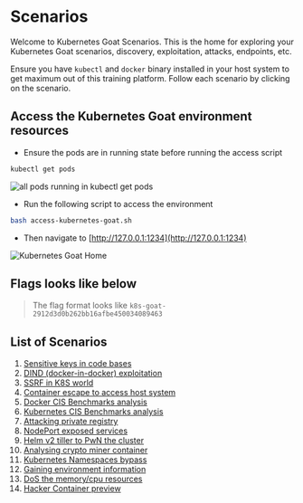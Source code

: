 # Scenarios

Welcome to Kubernetes Goat Scenarios. This is the home for exploring your Kubernetes Goat scenarios, discovery, exploitation, attacks, endpoints, etc.

Ensure you have `kubectl` and `docker` binary installed in your host system to get maximum out of this training platform. Follow each scenario by clicking on the scenario.

## Access the Kubernetes Goat environment resources

* Ensure the pods are in running state before running the access script

```bash
kubectl get pods
```

![all pods running in kubectl get pods](images/all-pods-running.png)

* Run the following script to access the environment

```bash
bash access-kubernetes-goat.sh
```

* Then navigate to [http://127.0.0.1:1234](http://127.0.0.1:1234)

![Kubernetes Goat Home](images/kubernetes-goat-home.png)

## Flags looks like below

> The flag format looks like `k8s-goat-2912d3d0b262bb16afbe450034089463`

## List of Scenarios

1. [Sensitive keys in code bases](scenario-1.md)
2. [DIND (docker-in-docker) exploitation](scenario-2.md)
3. [SSRF in K8S world](scenario-3.md)
4. [Container escape to access host system](scenario-4.md)
5. [Docker CIS Benchmarks analysis](scenario-5.md)
6. [Kubernetes CIS Benchmarks analysis](scenario-6.md)
7. [Attacking private registry](scenario-7.md)
8. [NodePort exposed services](scenario-8.md)
9. [Helm v2 tiller to PwN the cluster](scenario-9.md)
10. [Analysing crypto miner container](scenario-10.md)
11. [Kubernetes Namespaces bypass](scenario-11.md)
12. [Gaining environment information](scenario-12.md)
13. [DoS the memory/cpu resources](scenario-13.md)
14. [Hacker Container preview](scenario-14.md)
